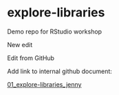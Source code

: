 # explore-libraries
Demo repo for RStudio workshop

New edit

Edit from GitHub

Add link to internal github document:

[01_explore-libraries_jenny](01_explore-libraries_jenny.md)
